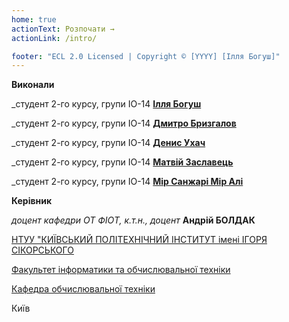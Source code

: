 ```yaml
---
home: true
actionText: Розпочати →
actionLink: /intro/

footer: "ECL 2.0 Licensed | Copyright © [YYYY] [Ілля Богуш]"
---
```



**Виконали** 

_студент 2-го курсу, групи ІО-14<span padding-right:5em></span> **[Ілля Богуш](https://t.me/bogush_illia)**

_студент 2-го курсу, групи ІО-14<span padding-right:5em></span> **[Дмитро Бризгалов](https://t.me/Dmitriy12511)**

_студент 2-го курсу, групи ІО-14<span padding-right:5em></span> **[Денис Ухач](https://t.me/sedui)**

_студент 2-го курсу, групи ІО-14<span padding-right:5em></span> **[Матвій Заславець](https://t.me/Olenizbudushego)**

_студент 2-го курсу, групи ІО-14<span padding-right:5em></span> **[Мір Санжарі Мір Алі](https://t.me/kar1owka)**


**Керівник**

*доцент кафедри ОТ ФІОТ, к.т.н., доцент*<span padding-right:5em></span> **Андрій БОЛДАК** 

[НТУУ "КИЇВСЬКИЙ ПОЛІТЕХНІЧНИЙ ІНСТИТУТ імені ІГОРЯ СІКОРСЬКОГО](https://kpi.ua/)

[Факультет інформатики та обчислювальної техніки](https://fiot.kpi.ua/)

[Кафедра обчислювальної техніки](https://comsys.kpi.ua/)

Київ
